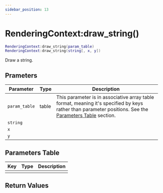 ```yaml
---
sidebar_position: 13
---
```


# RenderingContext:draw_string()
```lua
RenderingContext:draw_string(param_table)
RenderingContext:draw_string(string[, x, y])
```
Draw a string.


## Prameters
|Parameter|Type|Description|
|-|-|-|
|`param_table`|table|This parameter is in associative array table format, meaning it's specified by keys rather than parameter positions. See the [Parameters Table](#parameters-table) section.|
|`string`|||
|`x`|||
|`y`|||


## Parameters Table
|Key|Type|Description|
|-|-|-|
| | | |


## Return Values
